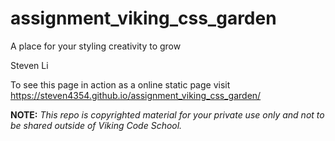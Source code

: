 assignment_viking_css_garden
============================

A place for your styling creativity to grow

Steven Li

To see this page in action as a online static page visit https://steven4354.github.io/assignment_viking_css_garden/

**NOTE:** *This repo is copyrighted material for your private use only and not to be shared outside of Viking Code School.*
